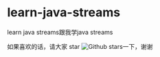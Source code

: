 # learn-java-streams
learn java streams跟我学java  streams


如果喜欢的话，请大家 star ![Github stars](https://img.shields.io/github/stars/ddean2009/learn-java-streams.svg)一下，谢谢


